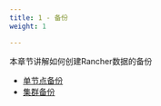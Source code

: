 ```yaml
---
title: 1 - 备份
weight: 1

---
```


本章节讲解如何创建Rancher数据的备份

- [单节点备份](./single-node/)
- [集群备份](./ha-backups/)

